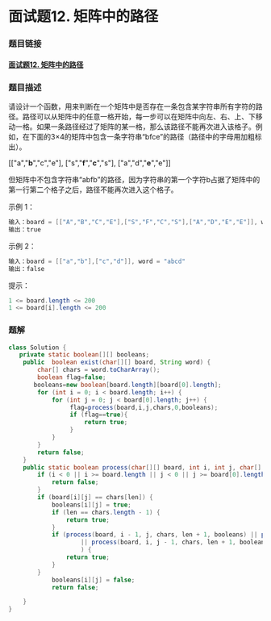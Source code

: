 # 面试题12. 矩阵中的路径

### 题目链接

#### [面试题12. 矩阵中的路径](https://leetcode-cn.com/problems/ju-zhen-zhong-de-lu-jing-lcof/)



### 题目描述

请设计一个函数，用来判断在一个矩阵中是否存在一条包含某字符串所有字符的路径。路径可以从矩阵中的任意一格开始，每一步可以在矩阵中向左、右、上、下移动一格。如果一条路径经过了矩阵的某一格，那么该路径不能再次进入该格子。例如，在下面的3×4的矩阵中包含一条字符串“bfce”的路径（路径中的字母用加粗标出）。

[["a","**b**","c","e"],
["s","**f**","**c**","s"],
["a","d","**e**","e"]]

但矩阵中不包含字符串“abfb”的路径，因为字符串的第一个字符b占据了矩阵中的第一行第二个格子之后，路径不能再次进入这个格子。

 

示例 1：

```java
输入：board = [["A","B","C","E"],["S","F","C","S"],["A","D","E","E"]], word = "ABCCED"
输出：true
```


示例 2：

```java
输入：board = [["a","b"],["c","d"]], word = "abcd"
输出：false
```


提示：

```java
1 <= board.length <= 200
1 <= board[i].length <= 200
```



### 题解

```java
class Solution {
   private static boolean[][] booleans;
    public  boolean exist(char[][] board, String word) {
        char[] chars = word.toCharArray();
        boolean flag=false;
       booleans=new boolean[board.length][board[0].length];
        for (int i = 0; i < board.length; i++) {
            for (int j = 0; j < board[0].length; j++) {
                 flag=process(board,i,j,chars,0,booleans);
                 if (flag==true){
                     return true;
                 }
            }
        }
        return false;
    }
    public static boolean process(char[][] board, int i, int j, char[] chars,int len, boolean[][] booleans) {
        if (i < 0 || i >= board.length || j < 0 || j >= board[0].length || booleans[i][j] == true) {
            return false;
        }
        if (board[i][j] == chars[len]) {
            booleans[i][j] = true;
            if (len == chars.length - 1) {
                return true;
            }
            if (process(board, i - 1, j, chars, len + 1, booleans) || process(board, i + 1, j, chars, len + 1, booleans)
                    || process(board, i, j - 1, chars, len + 1, booleans) || process(board, i, j + 1, chars, len + 1, booleans)
                    ) {
                return true;
            }
        }
            booleans[i][j] = false;
            return false;

    }
}
```

